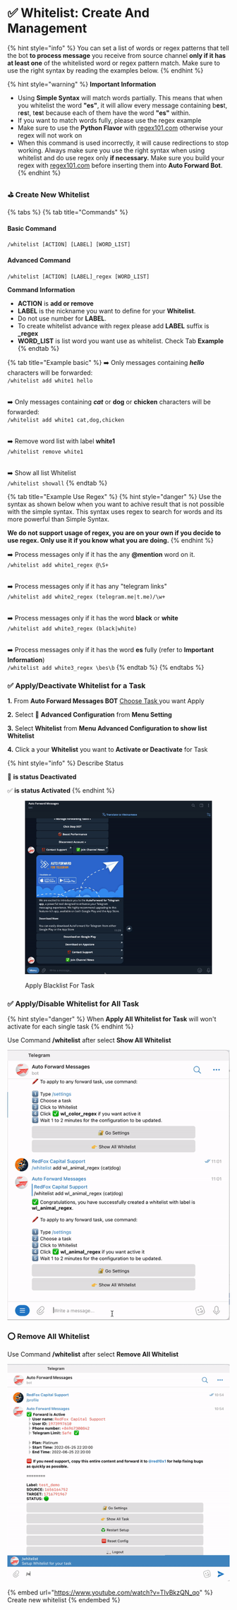 # ✅ Whitelist: Create And Management

{% hint style="info" %}
You can set a list of words or regex patterns that tell the bot **to process message** you receive from source channel **only if it has at least one** of the whitelisted word or regex pattern match. Make sure to use the right syntax by reading the examples below.
{% endhint %}

{% hint style="warning" %}
**Important Information**

* Using **Simple Syntax** will match words partially. This means that when you whitelist the word **"es"**, it will allow every message containing b**es**t, r**es**t, t**es**t because each of them have the word **"es"** within.
* If you want to match words fully, please use the regex example
* Make sure to use the **Python Flavor** with [regex101.com](https://regex101.com/) otherwise your regex will not work on
* When this command is used incorrectly, it will cause redirections to stop working. Always make sure you use the right syntax when using whitelist and do use regex only **if necessary.** Make sure you build your regex with [regex101.com](https://regex101.com/) before inserting them into **Auto Forward Bot**.
{% endhint %}

### &#x20;⛳️ Create New Whitelist

{% tabs %}
{% tab title="Commands" %}
#### Basic Command

`/whitelist [ACTION] [LABEL] [WORD_LIST]`

#### Advanced Command

`/whitelist [ACTION] [LABEL]_regex [WORD_LIST]`

**Command Information**

* **ACTION**  is **add or remove**
* **LABEL** is the nickname you want to define for your **Whitelist**.
* Do not use number for **LABEL**.&#x20;
* To create whitelist advance with regex please add **LABEL** suffix is **\_regex**
* **WORD\_LIST** is list word you want use as whitelist. Check Tab **Example**
{% endtab %}

{% tab title="Example basic" %}
➡️ Only messages containing _**hello**_ characters will be forwarded: \
`/whitelist add white1 hello`

\
➡️ Only messages containing _**cat**_ or **dog** or **chicken** characters will be forwarded: \
`/whitelist add white1 cat,dog,chicken`

\
➡️ Remove word list with label **white1**\
`/whitelist remove white1`

\
➡️ Show all list Whitelist \
`/whitelist showall`
{% endtab %}

{% tab title="Example Use Regex" %}
{% hint style="danger" %}
Use the syntax as shown below when you want to achive result that is not possible with the simple syntax. This syntax uses regex to search for words and its more powerful than Simple Syntax.

**We do not support usage of regex, you are on your own if you decide to use regex. Only use it if you know what you are doing.**
{% endhint %}



➡️ Process messages only if it has the any **@mention** word on it.\
`/whitelist add white1_regex @\S+`

\
➡️ Process messages only if it has any "telegram links"\
`/whitelist add white2_regex (telegram.me|t.me)/\w+`

\
➡️ Process messages only if it has the word **black** or **white**\
`/whitelist add white3_regex (black|white)`

\
➡️ Process messages only if it has the word **es** fully (refer to **Important Information**)\
`/whitelist add white3_regex \bes\b`
{% endtab %}
{% endtabs %}

### &#x20;✅ Apply/Deactivate Whitelist for a Task



**1.**  From **Auto Forward Messages BOT** [Choose Task ](how-to-settings-for-task/)you want Apply

**2.**  Select 🔐 **Advanced Configuration** from **Menu Setting**

**3.**  Select **Whitelist** from **Menu Advanced Configuration to show list Whitelist**

**4.**  Click a your **Whitelist** you want to **Activate or Deactivate** for Task

{% hint style="info" %}
Describe Status

🚫  **is status Deactivated**

✅ **is status Activated**
{% endhint %}

<figure><img src="../.gitbook/assets/blacklist.gif" alt=""><figcaption><p>Apply Blacklist For Task</p></figcaption></figure>

### &#x20;✅ Apply/Disable Whitelist for All Task

{% hint style="danger" %}
When **Apply All Whitelist for Task** will won't activate for each single task
{% endhint %}

Use Command **/whitelist** after select **Show All Whitelist**

![Apply whitelist for all task](../.gitbook/assets/ezgif-4-9be5f35175.gif)

### &#x20;⭕️ Remove All Whitelist

Use Command **/whitelist** after select **Remove All Whitelist**

![Remove all Whitelist](../.gitbook/assets/ezgif-4-baf570d9aa.gif)

{% embed url="https://www.youtube.com/watch?v=TIvBkzQN_qo" %}
Create new whitelist
{% endembed %}
